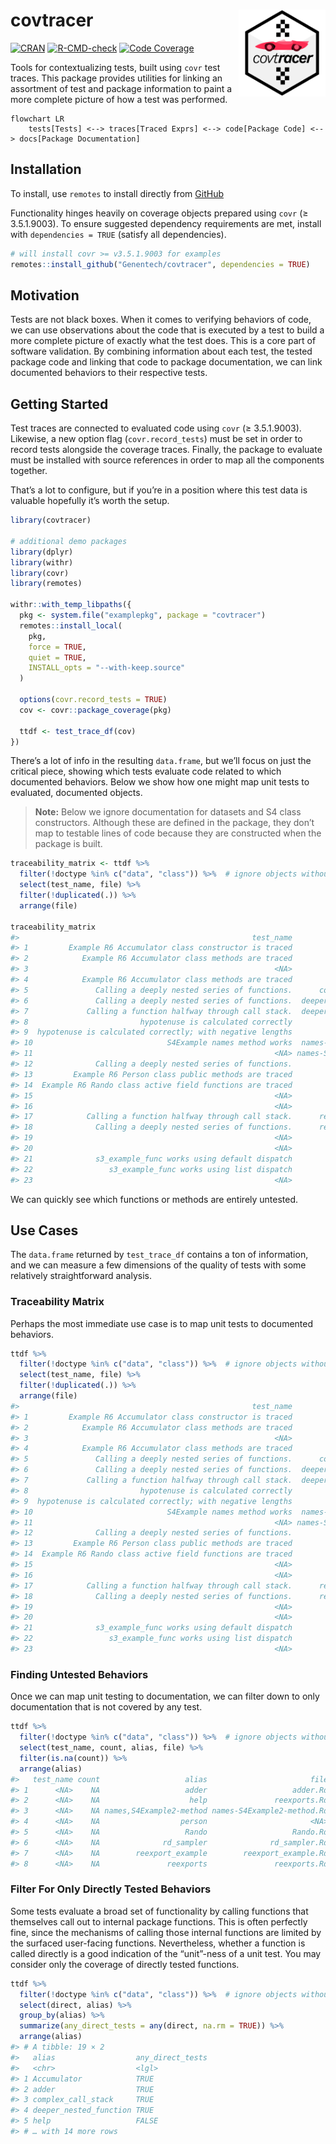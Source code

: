 
<!-- README.md is generated from README.Rmd. Please edit that file -->

# covtracer <a href='https://github.com/genentech/covtracer'><img src='man/figures/hex.png' align="right" height="139" /></a>

<!-- badges: start -->

[![CRAN](https://img.shields.io/cran/v/ggpackets.svg)](https://cran.r-project.org/package=ggpackets)
[![R-CMD-check](https://github.com/Genentech/covtracer/workflows/R-CMD-check/badge.svg)](https://github.com/Genentech/covtracer/actions)
[![Code
Coverage](https://img.shields.io/codecov/c/github/genentech/covtracer/main.svg)](https://codecov.io/gh/genentech/covtracer)
<!-- badges: end -->

Tools for contextualizing tests, built using `covr` test traces. This
package provides utilities for linking an assortment of test and package
information to paint a more complete picture of how a test was
performed.

``` mermaid
flowchart LR
    tests[Tests] <--> traces[Traced Exprs] <--> code[Package Code] <--> docs[Package Documentation]
```

## Installation

To install, use `remotes` to install directly from
[GitHub](https://www.github.com/Genentech/covtracer)

Functionality hinges heavily on coverage objects prepared using `covr`
(≥ 3.5.1.9003). To ensure suggested dependency requirements are met,
install with `dependencies = TRUE` (satisfy all dependencies).

``` r
# will install covr >= v3.5.1.9003 for examples
remotes::install_github("Genentech/covtracer", dependencies = TRUE)
```

## Motivation

Tests are not black boxes. When it comes to verifying behaviors of code,
we can use observations about the code that is executed by a test to
build a more complete picture of exactly what the test does. This is a
core part of software validation. By combining information about each
test, the tested package code and linking that code to package
documentation, we can link documented behaviors to their respective
tests.

## Getting Started

Test traces are connected to evaluated code using `covr` (≥ 3.5.1.9003).
Likewise, a new option flag (`covr.record_tests`) must be set in order
to record tests alongside the coverage traces. Finally, the package to
evaluate must be installed with source references in order to map all
the components together.

That’s a lot to configure, but if you’re in a position where this test
data is valuable hopefully it’s worth the setup.

``` r
library(covtracer)

# additional demo packages
library(dplyr)
library(withr)
library(covr)
library(remotes)

withr::with_temp_libpaths({
  pkg <- system.file("examplepkg", package = "covtracer")
  remotes::install_local(
    pkg, 
    force = TRUE, 
    quiet = TRUE, 
    INSTALL_opts = "--with-keep.source"
  )

  options(covr.record_tests = TRUE)
  cov <- covr::package_coverage(pkg)

  ttdf <- test_trace_df(cov)
})
```

There’s a lot of info in the resulting `data.frame`, but we’ll focus on
just the critical piece, showing which tests evaluate code related to
which documented behaviors. Below we show how one might map unit tests
to evaluated, documented objects.

> **Note:** Below we ignore documentation for datasets and S4 class
> constructors. Although these are defined in the package, they don’t
> map to testable lines of code because they are constructed when the
> package is built.

``` r
traceability_matrix <- ttdf %>%
  filter(!doctype %in% c("data", "class")) %>%  # ignore objects without testable code
  select(test_name, file) %>%
  filter(!duplicated(.)) %>%
  arrange(file)

traceability_matrix
#>                                                    test_name                       file
#> 1         Example R6 Accumulator class constructor is traced             Accumulator.Rd
#> 2            Example R6 Accumulator class methods are traced             Accumulator.Rd
#> 3                                                       <NA>                   adder.Rd
#> 4            Example R6 Accumulator class methods are traced                   adder.Rd
#> 5               Calling a deeply nested series of functions.      complex_call_stack.Rd
#> 6               Calling a deeply nested series of functions.  deeper_nested_function.Rd
#> 7             Calling a function halfway through call stack.  deeper_nested_function.Rd
#> 8                         hypotenuse is calculated correctly              hypotenuse.Rd
#> 9  hypotenuse is calculated correctly; with negative lengths              hypotenuse.Rd
#> 10                              S4Example names method works  names-S4Example-method.Rd
#> 11                                                      <NA> names-S4Example2-method.Rd
#> 12              Calling a deeply nested series of functions.         nested_function.Rd
#> 13         Example R6 Person class public methods are traced                  Person.Rd
#> 14  Example R6 Rando class active field functions are traced                   Rando.Rd
#> 15                                                      <NA>                   Rando.Rd
#> 16                                                      <NA>              rd_sampler.Rd
#> 17            Calling a function halfway through call stack.      recursive_function.Rd
#> 18              Calling a deeply nested series of functions.      recursive_function.Rd
#> 19                                                      <NA>        reexport_example.Rd
#> 20                                                      <NA>               reexports.Rd
#> 21              s3_example_func works using default dispatch         s3_example_func.Rd
#> 22                 s3_example_func works using list dispatch         s3_example_func.Rd
#> 23                                                      <NA>                       <NA>
```

We can quickly see which functions or methods are entirely untested.

## Use Cases

The `data.frame` returned by `test_trace_df` contains a ton of
information, and we can measure a few dimensions of the quality of tests
with some relatively straightforward analysis.

### Traceability Matrix

Perhaps the most immediate use case is to map unit tests to documented
behaviors.

``` r
ttdf %>%
  filter(!doctype %in% c("data", "class")) %>%  # ignore objects without testable code
  select(test_name, file) %>%
  filter(!duplicated(.)) %>%
  arrange(file)
#>                                                    test_name                       file
#> 1         Example R6 Accumulator class constructor is traced             Accumulator.Rd
#> 2            Example R6 Accumulator class methods are traced             Accumulator.Rd
#> 3                                                       <NA>                   adder.Rd
#> 4            Example R6 Accumulator class methods are traced                   adder.Rd
#> 5               Calling a deeply nested series of functions.      complex_call_stack.Rd
#> 6               Calling a deeply nested series of functions.  deeper_nested_function.Rd
#> 7             Calling a function halfway through call stack.  deeper_nested_function.Rd
#> 8                         hypotenuse is calculated correctly              hypotenuse.Rd
#> 9  hypotenuse is calculated correctly; with negative lengths              hypotenuse.Rd
#> 10                              S4Example names method works  names-S4Example-method.Rd
#> 11                                                      <NA> names-S4Example2-method.Rd
#> 12              Calling a deeply nested series of functions.         nested_function.Rd
#> 13         Example R6 Person class public methods are traced                  Person.Rd
#> 14  Example R6 Rando class active field functions are traced                   Rando.Rd
#> 15                                                      <NA>                   Rando.Rd
#> 16                                                      <NA>              rd_sampler.Rd
#> 17            Calling a function halfway through call stack.      recursive_function.Rd
#> 18              Calling a deeply nested series of functions.      recursive_function.Rd
#> 19                                                      <NA>        reexport_example.Rd
#> 20                                                      <NA>               reexports.Rd
#> 21              s3_example_func works using default dispatch         s3_example_func.Rd
#> 22                 s3_example_func works using list dispatch         s3_example_func.Rd
#> 23                                                      <NA>                       <NA>
```

### Finding Untested Behaviors

Once we can map unit testing to documentation, we can filter down to
only documentation that is not covered by any test.

``` r
ttdf %>%
  filter(!doctype %in% c("data", "class")) %>%  # ignore objects without testable code
  select(test_name, count, alias, file) %>%
  filter(is.na(count)) %>%
  arrange(alias)
#>   test_name count                   alias                       file
#> 1      <NA>    NA                   adder                   adder.Rd
#> 2      <NA>    NA                    help               reexports.Rd
#> 3      <NA>    NA names,S4Example2-method names-S4Example2-method.Rd
#> 4      <NA>    NA                  person                       <NA>
#> 5      <NA>    NA                   Rando                   Rando.Rd
#> 6      <NA>    NA              rd_sampler              rd_sampler.Rd
#> 7      <NA>    NA        reexport_example        reexport_example.Rd
#> 8      <NA>    NA               reexports               reexports.Rd
```

### Filter For Only Directly Tested Behaviors

Some tests evaluate a broad set of functionality by calling functions
that themselves call out to internal package functions. This is often
perfectly fine, since the mechanisms of calling those internal functions
are limited by the surfaced user-facing functions. Nevertheless, whether
a function is called directly is a good indication of the “unit”-ness of
a unit test. You may consider only the coverage of directly tested
functions.

``` r
ttdf %>%
  filter(!doctype %in% c("data", "class")) %>%  # ignore objects without testable code
  select(direct, alias) %>%
  group_by(alias) %>%
  summarize(any_direct_tests = any(direct, na.rm = TRUE)) %>%
  arrange(alias)
#> # A tibble: 19 × 2
#>   alias                  any_direct_tests
#>   <chr>                  <lgl>           
#> 1 Accumulator            TRUE            
#> 2 adder                  TRUE            
#> 3 complex_call_stack     TRUE            
#> 4 deeper_nested_function TRUE            
#> 5 help                   FALSE           
#> # … with 14 more rows
```
